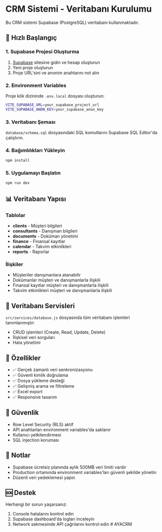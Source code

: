 # CRM Sistemi - Veritabanı Kurulumu

Bu CRM sistemi Supabase (PostgreSQL) veritabanı kullanmaktadır.

## 🚀 Hızlı Başlangıç

### 1. Supabase Projesi Oluşturma

1. [Supabase](https://supabase.com) sitesine gidin ve hesap oluşturun
2. Yeni proje oluşturun
3. Proje URL'sini ve anonim anahtarını not alın

### 2. Environment Variables

Proje kök dizininde `.env.local` dosyası oluşturun:

```bash
VITE_SUPABASE_URL=your_supabase_project_url
VITE_SUPABASE_ANON_KEY=your_supabase_anon_key
```

### 3. Veritabanı Şeması

`database/schema.sql` dosyasındaki SQL komutlarını Supabase SQL Editor'da çalıştırın.

### 4. Bağımlılıkları Yükleyin

```bash
npm install
```

### 5. Uygulamayı Başlatın

```bash
npm run dev
```

## 📊 Veritabanı Yapısı

### Tablolar

- **clients** - Müşteri bilgileri
- **consultants** - Danışman bilgileri  
- **documents** - Doküman yönetimi
- **finance** - Finansal kayıtlar
- **calendar** - Takvim etkinlikleri
- **reports** - Raporlar

### İlişkiler

- Müşteriler danışmanlara atanabilir
- Dokümanlar müşteri ve danışmanlarla ilişkili
- Finansal kayıtlar müşteri ve danışmanlarla ilişkili
- Takvim etkinlikleri müşteri ve danışmanlarla ilişkili

## 🔧 Veritabanı Servisleri

`src/services/database.js` dosyasında tüm veritabanı işlemleri tanımlanmıştır:

- CRUD işlemleri (Create, Read, Update, Delete)
- İlişkisel veri sorguları
- Hata yönetimi

## 🎯 Özellikler

- ✅ Gerçek zamanlı veri senkronizasyonu
- ✅ Güvenli kimlik doğrulama
- ✅ Dosya yükleme desteği
- ✅ Gelişmiş arama ve filtreleme
- ✅ Excel export
- ✅ Responsive tasarım

## 🚨 Güvenlik

- Row Level Security (RLS) aktif
- API anahtarları environment variables'da saklanır
- Kullanıcı yetkilendirmesi
- SQL injection koruması

## 📝 Notlar

- Supabase ücretsiz planında aylık 500MB veri limiti vardır
- Production ortamında environment variables'ları güvenli şekilde yönetin
- Düzenli veri yedeklemesi yapın

## 🆘 Destek

Herhangi bir sorun yaşarsanız:
1. Console hatalarını kontrol edin
2. Supabase dashboard'da logları inceleyin
3. Network sekmesinde API çağrılarını kontrol edin
#   A Y A C R M  
 